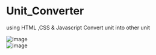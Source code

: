 # Unit_Converter
using HTML ,CSS &amp; Javascript Convert unit into other unit

![image](https://github.com/Rajshree-Nagane/Unit_Converter/assets/151632485/7af8e423-6b12-4dd4-804c-71c37d00f4aa)
<br>
![image](https://github.com/Rajshree-Nagane/Unit_Converter/assets/151632485/35b9439f-b8da-4934-99f7-ff1bb99293e0)


